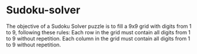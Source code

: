# Sudoku-solver
The objective of a Sudoku Solver puzzle is to fill a 9x9 grid with digits from 1 to 9, following these rules:  Each row in the grid must contain all digits from 1 to 9 without repetition. Each column in the grid must contain all digits from 1 to 9 without repetition.
